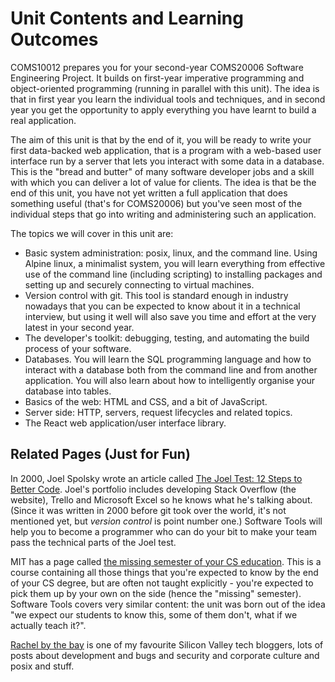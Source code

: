 # Unit Contents and Learning Outcomes

COMS10012 prepares you for your second-year COMS20006 Software Engineering Project. It builds on first-year imperative programming and object-oriented programming (running in parallel with this unit). The idea is that in first year you learn the individual tools and techniques, and in second year you get the opportunity to apply everything you have learnt to build a real application.

The aim of this unit is that by the end of it, you will be ready to write your first data-backed web application, that is a program with a web-based user interface run by a server that lets you interact with some data in a database. This is the "bread and butter" of many software developer jobs and a skill with which you can deliver a lot of value for clients. The idea is that be the end of this unit, you have not yet written a full application that does something useful (that's for COMS20006) but you've seen most of the individual steps that go into writing and administering such an application.

The topics we will cover in this unit are:

  - Basic system administration: posix, linux, and the command line. Using Alpine linux, a minimalist system, you will learn everything from effective use of the command line (including scripting) to installing packages and setting up and securely connecting to virtual machines.
  - Version control with git. This tool is standard enough in industry nowadays that you can be expected to know about it in a technical interview, but using it well will also save you time and effort at the very latest in your second year. 
  - The developer's toolkit: debugging, testing, and automating the build process of your software.
  - Databases. You will learn the SQL programming language and how to interact with a database both from the command line and from another application. You will also learn about how to intelligently organise your database into tables.
  - Basics of the web: HTML and CSS, and a bit of JavaScript.
  - Server side: HTTP, servers, request lifecycles and related topics.
  - The React web application/user interface library.

## Related Pages (Just for Fun)

In 2000, Joel Spolsky wrote an article called [The Joel Test: 12 Steps to Better Code](https://www.joelonsoftware.com/2000/08/09/the-joel-test-12-steps-to-better-code/). Joel's portfolio includes developing Stack Overflow (the website), Trello and Microsoft Excel so he knows what he's talking about. (Since it was written in 2000 before git took over the world, it's not mentioned yet, but _version control_ is point number one.) Software Tools will help you to become a programmer who can do your bit to make your team pass the technical parts of the Joel test.

MIT has a page called [the missing semester of your CS education](https://missing.csail.mit.edu/). This is a course containing all those things that you're expected to know by the end of your CS degree, but are often not taught explicitly - you're expected to pick them up by your own on the side (hence the "missing" semester). Software Tools covers very similar content: the unit was born out of the idea "we expect our students to know this, some of them don't, what if we actually teach it?".

[Rachel by the bay](http://rachelbythebay.com/w/) is one of my favourite Silicon Valley tech bloggers, lots of posts about development and bugs and security and corporate culture and posix and stuff.

